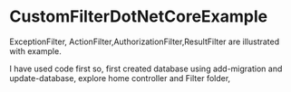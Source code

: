 # CustomFilterDotNetCoreExample
ExceptionFilter, ActionFilter,AuthorizationFilter,ResultFilter are illustrated with example.

I have used code first so, first created database using add-migration and update-database,
explore home controller and Filter folder,
